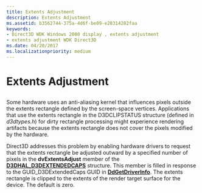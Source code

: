 ```yaml
---
title: Extents Adjustment
description: Extents Adjustment
ms.assetid: b3562744-375a-4d6f-be09-e28314282faa
keywords:
- Direct3D WDK Windows 2000 display , extents adjustment
- extents adjustment WDK Direct3D
ms.date: 04/20/2017
ms.localizationpriority: medium
---
```


# Extents Adjustment


## <span id="ddk_extents_adjustment_gg"></span><span id="DDK_EXTENTS_ADJUSTMENT_GG"></span>


Some hardware uses an anti-aliasing kernel that influences pixels outside the extents rectangle defined by the screen-space vertices. Applications that use the extents rectangle in the D3DCLIPSTATUS structure (defined in *d3dtypes.h*) for dirty rectangle processing might experience rendering artifacts because the extents rectangle does not cover the pixels modified by the hardware.

Direct3D addresses this problem by enabling hardware drivers to request that the extents rectangle be adjusted outward by a specified number of pixels in the **dvExtentsAdjust** member of the [**D3DHAL\_D3DEXTENDEDCAPS**](https://docs.microsoft.com/windows-hardware/drivers/ddi/d3dhal/ns-d3dhal-_d3dhal_d3dextendedcaps) structure. This member is filled in response to the GUID\_D3DExtendedCaps GUID in [**DdGetDriverInfo**](https://docs.microsoft.com/windows/desktop/api/ddrawint/nc-ddrawint-pdd_getdriverinfo). The extents rectangle is clipped to the extents of the render target surface for the device. The default is zero.

 

 





